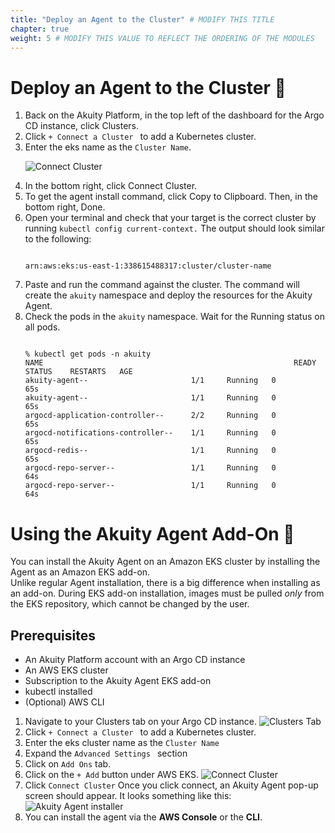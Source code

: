 ```yaml
---
title: "Deploy an Agent to the Cluster" # MODIFY THIS TITLE
chapter: true
weight: 5 # MODIFY THIS VALUE TO REFLECT THE ORDERING OF THE MODULES
---
```


<!-- MORE SUBMODULES CAN BE ADDED TO DIVIDE UP THE SETUP INTO SMALLER SECTIONS -->
<!-- COPY AND PASTE THIS SUBMODULE FILE, RENAME, AND CHANGE THE CONTENTS AS NECESSARY -->

# Deploy an Agent to the Cluster :octopus:

<ol>
<li>
Back on the Akuity Platform, in the top left of the dashboard for the Argo CD instance, click Clusters.
</li>

<li>
Click <code>+ Connect a Cluster </code> to add a Kubernetes cluster.
</li>

<li>
Enter the eks name as the <code>Cluster Name</code>.

![Connect Cluster](/aws-modernization-workshop-base-main/static/images/connect.png)</li>

<li>
In the bottom right, click Connect Cluster.
</li>

<li>
To get the agent install command, click Copy to Clipboard. Then, in the bottom right, Done.
</li>

<li>
Open your terminal and check that your target is the correct cluster by running <code>kubectl config current-context.</code>
The output should look similar to the following:<br>
<pre><code>
arn:aws:eks:us-east-1:338615488317:cluster/cluster-name
</code></pre>
</li>

<li>
Paste and run the command against the cluster. The command will create the <code>akuity</code> namespace and deploy the resources for the Akuity Agent.
</li>

<li>
Check the pods in the <code>akuity</code> namespace. Wait for the Running status on all pods. <br>
<pre><code>
% kubectl get pods -n akuity
NAME                                                        READY   STATUS    RESTARTS   AGE
akuity-agent-<replicaset-id>-<pod-id>                       1/1     Running   0          65s
akuity-agent-<replicaset-id>-<pod-id>                       1/1     Running   0          65s
argocd-application-controller-<replicaset-id>-<pod-id>      2/2     Running   0          65s
argocd-notifications-controller-<replicaset-id>-<pod-id>    1/1     Running   0          65s
argocd-redis-<replicaset-id>-<pod-id>                       1/1     Running   0          65s
argocd-repo-server-<replicaset-id>-<pod-id>                 1/1     Running   0          64s
argocd-repo-server-<replicaset-id>-<pod-id>                 1/1     Running   0          64s
</pre></code>
</li>
</ol>


# Using the Akuity Agent Add-On :hammer:
You can install the Akuity Agent on an Amazon EKS cluster by installing the Agent as an Amazon EKS add-on. <br>
Unlike regular Agent installation, there is a big difference when installing as an add-on. During EKS add-on installation, images must be pulled *only* from the EKS repository, which cannot be changed by the user.

## Prerequisites
- An Akuity Platform account with an Argo CD instance
- An AWS EKS cluster
- Subscription to the Akuity Agent EKS add-on
- kubectl installed
- (Optional) AWS CLI

1. Navigate to your Clusters tab on your Argo CD instance.
   ![Clusters Tab](/aws-modernization-workshop-base-main/static/images/Clustab.png)
2. Click <code>+ Connect a Cluster </code> to add a Kubernetes cluster.
3. Enter the eks cluster name as the <code>Cluster Name</code>
4. Expand the <code>Advanced Settings </code> section
5. Click on <code>Add Ons</code> tab.
6. Click on the <code>+ Add</code> button under AWS EKS.
![Connect Cluster](/aws-modernization-workshop-base-main/static/images/connect.png)
7. Click <code>Connect Cluster</code>
Once you click connect, an Akuity Agent pop-up screen should appear. It looks something like this:
![Akuity Agent installer](/aws-modernization-workshop-base-main/static/images/EKS1.png)
8. You can install the agent via the **AWS Console** or the **CLI**.
